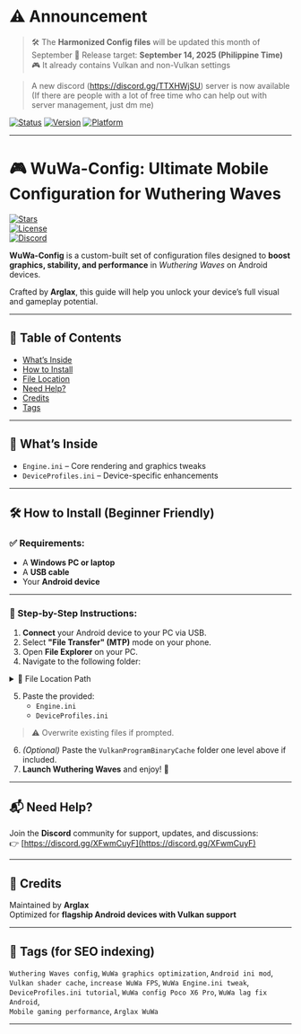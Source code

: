 # ⚠️ Announcement

> 🛠️ The **Harmonized Config files** will be updated this month of September
> 📅 Release target: **September 14, 2025 (Philippine Time)**  
> 🎮 It already contains Vulkan and non-Vulkan settings

> A new discord (https://discord.gg/TTXHWjSU) server is now available (If there are people with a lot of free time who can help out with server management, just dm me)

[![Status](https://img.shields.io/badge/Update-Scheduled-blue)](#)
[![Version](https://img.shields.io/badge/Target_Version-2.6-green)](#)
[![Platform](https://img.shields.io/badge/Support-Vulkan_|_Non--Vulkan-orange)](#)

---

# 🎮 WuWa-Config: Ultimate Mobile Configuration for Wuthering Waves

[![Stars](https://img.shields.io/github/stars/Arglax/WuWa-Config?style=social)](https://github.com/Arglax/WuWa-Config/stargazers)  
[![License](https://img.shields.io/github/license/Arglax/WuWa-Config)](https://github.com/Arglax/WuWa-Config/blob/main/LICENSE)  
[![Discord](https://img.shields.io/discord/1234567890?label=Discord&logo=discord&logoColor=white&color=7289DA)](https://discord.gg/TTXHWjSU)

**WuWa-Config** is a custom-built set of configuration files designed to **boost graphics, stability, and performance** in *Wuthering Waves* on Android devices.

Crafted by **Arglax**, this guide will help you unlock your device’s full visual and gameplay potential.

---

## 📖 Table of Contents
- [What’s Inside](#-whats-inside)
- [How to Install](#-how-to-install-beginner-friendly)
- [File Location](#-file-location-on-android-device)
- [Need Help?](#-need-help)
- [Credits](#-credits)
- [Tags](#-tags-for-seo-indexing)

---

## 📁 What’s Inside

- `Engine.ini` – Core rendering and graphics tweaks  
- `DeviceProfiles.ini` – Device-specific enhancements  

---

## 🛠️ How to Install (Beginner Friendly)

### ✅ Requirements:
- A **Windows PC or laptop**
- A **USB cable**
- Your **Android device**

---

### 🔧 Step-by-Step Instructions:

1. **Connect** your Android device to your PC via USB.  
2. Select **"File Transfer" (MTP)** mode on your phone.  
3. Open **File Explorer** on your PC.  
4. Navigate to the following folder:

<details>
<summary>📂 File Location Path</summary>

To access or modify configuration files for **Wuthering Waves**, navigate to the following folder on your Android device:

```
Internal Storage/
└── Android/
    └── data/
        └── com.kurogame.wutheringwaves.global/
            └── files/
                └── UE4Game/
                    └── Client/
                        └── Client/
                            └── Saved/
                                └── Config/
                                    └── Android/
```

</details>

5. Paste the provided:
   - `Engine.ini`
   - `DeviceProfiles.ini`  

> ⚠️ Overwrite existing files if prompted.  

6. *(Optional)* Paste the `VulkanProgramBinaryCache` folder one level above if included.  
7. **Launch Wuthering Waves** and enjoy! 🚀  

---

## 📬 Need Help?

Join the **Discord** community for support, updates, and discussions:  
👉 [https://discord.gg/XFwmCuyF](https://discord.gg/XFwmCuyF)

---

## 📝 Credits

Maintained by **Arglax**  
Optimized for **flagship Android devices with Vulkan support**

---

## 🔎 Tags (for SEO indexing)

`Wuthering Waves config`, `WuWa graphics optimization`, `Android ini mod`,  
`Vulkan shader cache`, `increase WuWa FPS`, `WuWa Engine.ini tweak`,  
`DeviceProfiles.ini tutorial`, `WuWa config Poco X6 Pro`, `WuWa lag fix Android`,  
`Mobile gaming performance`, `Arglax WuWa`

---
